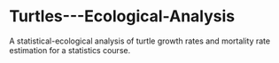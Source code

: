 # Turtles---Ecological-Analysis
A statistical-ecological analysis of turtle growth rates and mortality rate estimation for a statistics course.
